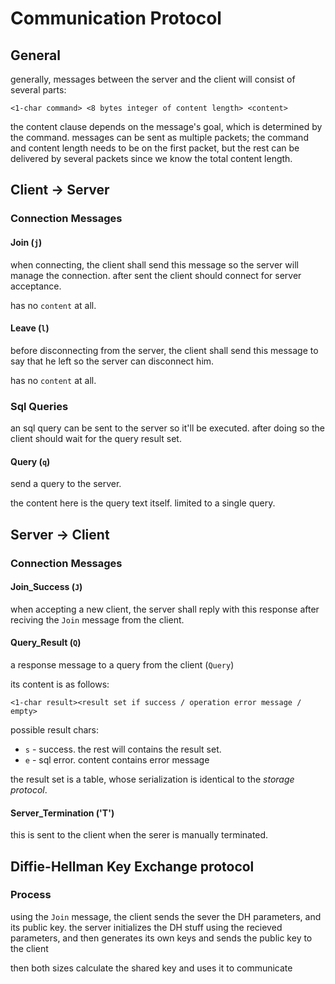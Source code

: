 # Communication Protocol

## General

generally, messages between the server and the client will consist of several parts:

`<1-char command> <8 bytes integer of content length> <content>`

the content clause depends on the message's goal, which is determined by the command.
messages can be sent as multiple packets; the command and content length needs to be on the first
packet, but the rest can be delivered by several packets since we know the total content length.

## Client -> Server

### Connection Messages

#### Join (`j`)
when connecting, the client shall send this message so the server will manage the connection.
after sent the client should connect for server acceptance.

has no `content` at all.

#### Leave (`l`)
before disconnecting from the server, the client shall send this message to say that he left
so the server can disconnect him.

has no `content` at all.

### Sql Queries
an sql query can be sent to the server so it'll be executed.
after doing so the client should wait for the query result set.

#### Query (`q`)
send a query to the server.

the content here is the query text itself. limited to a single query.

## Server -> Client

### Connection Messages

#### Join_Success (`J`)
when accepting a new client, the server shall reply with this response after reciving the `Join` message from the client.

#### Query_Result (`Q`)
a response message to a query from the client (`Query`)

its content is as follows:

`<1-char result><result set if success / operation error message / empty>`

possible result chars:
- `s` - success. the rest will contains the result set.
- `e` - sql error. content contains error message

the result set is a table, whose serialization is identical to the *storage protocol*.

#### Server_Termination ('T')
this is sent to the client when the serer is manually terminated.

## Diffie-Hellman Key Exchange protocol

### Process
using the `Join` message, the client sends the sever the DH parameters, and its public key. 
the server initializes the DH stuff using the recieved parameters, and then generates its own 
keys and sends the public key to the client

then both sizes calculate the shared key and uses it to communicate
